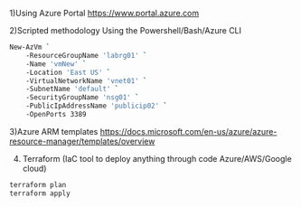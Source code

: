 1)Using Azure Portal
https://www.portal.azure.com


2)Scripted methodology 
Using the Powershell/Bash/Azure CLI
```sh
New-AzVm `
    -ResourceGroupName 'labrg01' `
    -Name 'vmNew' `
    -Location 'East US' `
    -VirtualNetworkName 'vnet01' `
    -SubnetName 'default' `
    -SecurityGroupName 'nsg01' `
    -PublicIpAddressName 'publicip02' `
    -OpenPorts 3389
 ```
	
3)Azure ARM templates
https://docs.microsoft.com/en-us/azure/azure-resource-manager/templates/overview

4) Terraform (IaC tool to deploy anything through code Azure/AWS/Google cloud)
```sh
terraform plan
terraform apply
```
